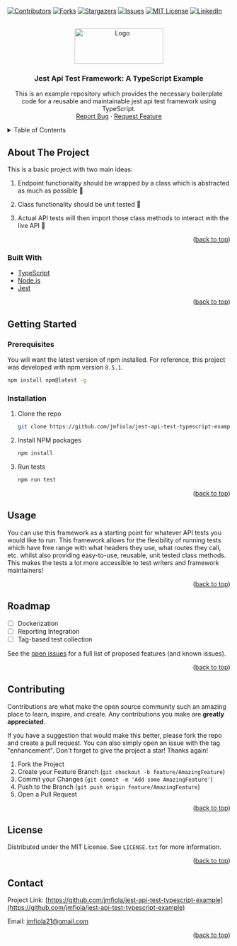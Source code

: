 <div id="top"></div>

<!-- PROJECT SHIELDS -->
<!--
*** I'm using markdown "reference style" links for readability.
*** Reference links are enclosed in brackets [ ] instead of parentheses ( ).
*** See the bottom of this document for the declaration of the reference variables
*** for contributors-url, forks-url, etc. This is an optional, concise syntax you may use.
*** https://www.markdownguide.org/basic-syntax/#reference-style-links
-->
[![Contributors][contributors-shield]][contributors-url]
[![Forks][forks-shield]][forks-url]
[![Stargazers][stars-shield]][stars-url]
[![Issues][issues-shield]][issues-url]
[![MIT License][license-shield]][license-url]
[![LinkedIn][linkedin-shield]][linkedin-url]



<!-- PROJECT LOGO -->
<br />
<div align="center">
  <a href="https://github.com/jmfiola/jest-api-test-typescript-example">
    <img src="https://res.cloudinary.com/practicaldev/image/fetch/s--J6qf2Ctw--/c_limit%2Cf_auto%2Cfl_progressive%2Cq_auto%2Cw_880/https://thepracticaldev.s3.amazonaws.com/i/gd97g4kdyk1bpdeyfqst.png" alt="Logo" width="200" height="80">
  </a>

<h3 align="center">Jest Api Test Framework: A TypeScript Example</h3>

  <p align="center">
    This is an example repository which provides the necessary boilerplate code for a reusable and maintainable jest api test framework using TypeScript.
    <br />
    <a href="https://github.com/jmfiola/jest-api-test-typescript-example/issues">Report Bug</a>
    ·
    <a href="https://github.com/jmfiola/jest-api-test-typescript-example/issues">Request Feature</a>
  </p>
</div>



<!-- TABLE OF CONTENTS -->
<details>
  <summary>Table of Contents</summary>
  <ol>
    <li>
      <a href="#about-the-project">About The Project</a>
      <ul>
        <li><a href="#built-with">Built With</a></li>
      </ul>
    </li>
    <li>
      <a href="#getting-started">Getting Started</a>
      <ul>
        <li><a href="#prerequisites">Prerequisites</a></li>
        <li><a href="#installation">Installation</a></li>
      </ul>
    </li>
    <li><a href="#usage">Usage</a></li>
    <li><a href="#roadmap">Roadmap</a></li>
    <li><a href="#contributing">Contributing</a></li>
    <li><a href="#license">License</a></li>
    <li><a href="#contact">Contact</a></li>
  </ol>
</details>



<!-- ABOUT THE PROJECT -->
## About The Project

This is a basic project with two main ideas:
1. Endpoint functionality should be wrapped by a class which is abstracted as much as possible 🌌

2. Class functionality should be unit tested 🧪

3. Actual API tests will then import those class methods to interact with the live API 🔎


<p align="right">(<a href="#top">back to top</a>)</p>



### Built With

* [TypeScript](https://www.typescriptlang.org/)
* [Node.js](https://nodejs.org/en/about/)
* [Jest](https://jestjs.io/docs/getting-started)

<p align="right">(<a href="#top">back to top</a>)</p>



<!-- GETTING STARTED -->
## Getting Started
### Prerequisites

You will want the latest version of npm installed. For reference, this project was developed with npm version `8.5.1`. 
  ```sh
  npm install npm@latest -g
  ```

### Installation

1. Clone the repo
   ```sh
   git clone https://github.com/jmfiola/jest-api-test-typescript-example.git
   ```
3. Install NPM packages
   ```sh
   npm install
   ```
4. Run tests
   ```sh
   npm run test
   ```

<p align="right">(<a href="#top">back to top</a>)</p>



<!-- USAGE EXAMPLES -->
## Usage

You can use this framework as a starting point for whatever API tests you would like to run. This framework allows for the flexibility of running tests which have free range with what headers they use, what routes they call, etc. whilst also providing easy-to-use, reusable, unit tested class methods. This makes the tests a lot more accessible to test writers and framework maintainers!

<p align="right">(<a href="#top">back to top</a>)</p>



<!-- ROADMAP -->
## Roadmap

- [ ] Dockerization
- [ ] Reporting Integration
- [ ] Tag-based test collection

See the [open issues](https://github.com/jmfiola/jest-api-test-typescript-example/issues) for a full list of proposed features (and known issues).

<p align="right">(<a href="#top">back to top</a>)</p>



<!-- CONTRIBUTING -->
## Contributing

Contributions are what make the open source community such an amazing place to learn, inspire, and create. Any contributions you make are **greatly appreciated**.

If you have a suggestion that would make this better, please fork the repo and create a pull request. You can also simply open an issue with the tag "enhancement".
Don't forget to give the project a star! Thanks again!

1. Fork the Project
2. Create your Feature Branch (`git checkout -b feature/AmazingFeature`)
3. Commit your Changes (`git commit -m 'Add some AmazingFeature'`)
4. Push to the Branch (`git push origin feature/AmazingFeature`)
5. Open a Pull Request

<p align="right">(<a href="#top">back to top</a>)</p>



<!-- LICENSE -->
## License

Distributed under the MIT License. See `LICENSE.txt` for more information.

<p align="right">(<a href="#top">back to top</a>)</p>



<!-- CONTACT -->
## Contact

Project Link: [https://github.com/jmfiola/jest-api-test-typescript-example](https://github.com/jmfiola/jest-api-test-typescript-example)

Email: jmfiola21@gmail.com

<p align="right">(<a href="#top">back to top</a>)</p>



<!-- MARKDOWN LINKS & IMAGES -->
<!-- https://www.markdownguide.org/basic-syntax/#reference-style-links -->
[contributors-shield]: https://img.shields.io/github/contributors/jmfiola/jest-api-test-typescript-example.svg?style=for-the-badge
[contributors-url]: https://github.com/jmfiola/jest-api-test-typescript-example/graphs/contributors
[forks-shield]: https://img.shields.io/github/forks/jmfiola/jest-api-test-typescript-example.svg?style=for-the-badge
[forks-url]: https://github.com/jmfiola/jest-api-test-typescript-example/network/members
[stars-shield]: https://img.shields.io/github/stars/jmfiola/jest-api-test-typescript-example.svg?style=for-the-badge
[stars-url]: https://github.com/jmfiola/jest-api-test-typescript-example/stargazers
[issues-shield]: https://img.shields.io/github/issues/jmfiola/jest-api-test-typescript-example.svg?style=for-the-badge
[issues-url]: https://github.com/jmfiola/jest-api-test-typescript-example/issues
[license-shield]: https://img.shields.io/github/license/jmfiola/jest-api-test-typescript-example.svg?style=for-the-badge
[license-url]: https://github.com/jmfiola/jest-api-test-typescript-example/blob/master/LICENSE.txt
[linkedin-shield]: https://img.shields.io/badge/-LinkedIn-black.svg?style=for-the-badge&logo=linkedin&colorB=555
[linkedin-url]: https://linkedin.com/in/jacob-fiola
[product-screenshot]: images/screenshot.png